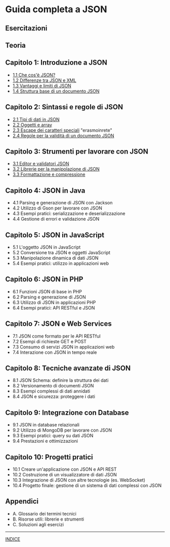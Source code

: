 # **Guida completa a JSON**

## Esercitazioni

## Teoria
## **Capitolo 1: Introduzione a JSON**
- [1.1 Che cos'è JSON?](<01.1 Che cos'è JSON.md>)
- [1.2 Differenze tra JSON e XML](<01.2 Differenze tra JSON e XML.md>)
- [1.3 Vantaggi e limiti di JSON](<01.3 Vantaggi e limiti di JSON.md>)
- [1.4 Struttura base di un documento JSON](<01.4 Struttura base di un documento JSON.md>)

## **Capitolo 2: Sintassi e regole di JSON**
- [2.1 Tipi di dati in JSON](<02.1 Tipi di dati in JSON.md>)
- [2.2 Oggetti e array](<02.2 Oggetti e array.md>)
- [2.3 Escape dei caratteri speciali](<02.3 Escape dei caratteri speciali.md>)                     "erasmoinrete"
- [2.4 Regole per la validità di un documento JSON](<02.4 Regole per la validità di un documento JSON.md>)

## **Capitolo 3: Strumenti per lavorare con JSON**
- [3.1 Editor e validatori JSON](<03.1 Editor e validatori JSON.md>)
- [3.2 Librerie per la manipolazione di JSON](<03.2 Librerie per la manipolazione di JSON.md>)
- [3.3 Formattazione e compressione](<03.3 Formattazione e compressione.md>)

## **Capitolo 4: JSON in Java**
- 4.1 Parsing e generazione di JSON con Jackson
- 4.2 Utilizzo di Gson per lavorare con JSON
- 4.3 Esempi pratici: serializzazione e deserializzazione
- 4.4 Gestione di errori e validazione JSON

## **Capitolo 5: JSON in JavaScript**
- 5.1 L'oggetto JSON in JavaScript
- 5.2 Conversione tra JSON e oggetti JavaScript
- 5.3 Manipolazione dinamica di dati JSON
- 5.4 Esempi pratici: utilizzo in applicazioni web

## **Capitolo 6: JSON in PHP**
- 6.1 Funzioni JSON di base in PHP
- 6.2 Parsing e generazione di JSON
- 6.3 Utilizzo di JSON in applicazioni PHP
- 6.4 Esempi pratici: API RESTful e JSON

## **Capitolo 7: JSON e Web Services**
- 7.1 JSON come formato per le API RESTful
- 7.2 Esempi di richieste GET e POST
- 7.3 Consumo di servizi JSON in applicazioni web
- 7.4 Interazione con JSON in tempo reale

## **Capitolo 8: Tecniche avanzate di JSON**
- 8.1 JSON Schema: definire la struttura dei dati
- 8.2 Versionamento di documenti JSON
- 8.3 Esempi complessi di dati annidati
- 8.4 JSON e sicurezza: proteggere i dati

## **Capitolo 9: Integrazione con Database**
- 9.1 JSON in database relazionali
- 9.2 Utilizzo di MongoDB per lavorare con JSON
- 9.3 Esempi pratici: query su dati JSON
- 9.4 Prestazioni e ottimizzazioni

## **Capitolo 10: Progetti pratici**
- 10.1 Creare un'applicazione con JSON e API REST
- 10.2 Costruzione di un visualizzatore di dati JSON
- 10.3 Integrazione di JSON con altre tecnologie (es. WebSocket)
- 10.4 Progetto finale: gestione di un sistema di dati complessi con JSON

## **Appendici**
- A. Glossario dei termini tecnici
- B. Risorse utili: librerie e strumenti
- C. Soluzioni agli esercizi

---

[INDICE](../README.md)